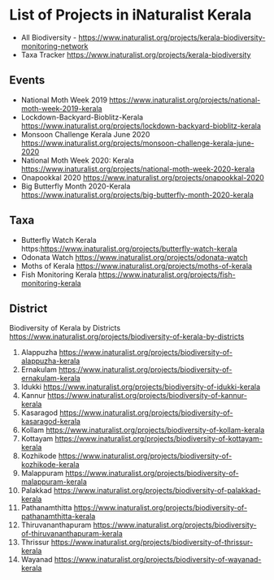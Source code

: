 # List of Projects in iNaturalist Kerala 

* All Biodiversity - https://www.inaturalist.org/projects/kerala-biodiversity-monitoring-network
* Taxa Tracker https://www.inaturalist.org/projects/kerala-biodiversity

## Events
* National Moth Week 2019 https://www.inaturalist.org/projects/national-moth-week-2019-kerala
* Lockdown-Backyard-Bioblitz-Kerala https://www.inaturalist.org/projects/lockdown-backyard-bioblitz-kerala
* Monsoon Challenge Kerala June 2020 https://www.inaturalist.org/projects/monsoon-challenge-kerala-june-2020 
* National Moth Week 2020: Kerala https://www.inaturalist.org/projects/national-moth-week-2020-kerala
* Onapookkal 2020 https://www.inaturalist.org/projects/onapookkal-2020
* Big Butterfly Month 2020-Kerala https://www.inaturalist.org/projects/big-butterfly-month-2020-kerala

## Taxa
* Butterfly Watch Kerala https:https://www.inaturalist.org/projects/butterfly-watch-kerala
* Odonata Watch https://www.inaturalist.org/projects/odonata-watch
* Moths of Kerala https://www.inaturalist.org/projects/moths-of-kerala
* Fish Monitoring Kerala https://www.inaturalist.org/projects/fish-monitoring-kerala

## District
Biodiversity of Kerala by Districts https://www.inaturalist.org/projects/biodiversity-of-kerala-by-districts

1. Alappuzha  https://www.inaturalist.org/projects/biodiversity-of-alappuzha-kerala
1. Ernakulam  https://www.inaturalist.org/projects/biodiversity-of-ernakulam-kerala
1. Idukki  https://www.inaturalist.org/projects/biodiversity-of-idukki-kerala
1. Kannur  https://www.inaturalist.org/projects/biodiversity-of-kannur-kerala
1. Kasaragod  https://www.inaturalist.org/projects/biodiversity-of-kasaragod-kerala
1. Kollam  https://www.inaturalist.org/projects/biodiversity-of-kollam-kerala
1. Kottayam  https://www.inaturalist.org/projects/biodiversity-of-kottayam-kerala
1. Kozhikode  https://www.inaturalist.org/projects/biodiversity-of-kozhikode-kerala
1. Malappuram  https://www.inaturalist.org/projects/biodiversity-of-malappuram-kerala
1. Palakkad  https://www.inaturalist.org/projects/biodiversity-of-palakkad-kerala
1. Pathanamthitta  https://www.inaturalist.org/projects/biodiversity-of-pathanamthitta-kerala
1. Thiruvananthapuram  https://www.inaturalist.org/projects/biodiversity-of-thiruvananthapuram-kerala
1. Thrissur  https://www.inaturalist.org/projects/biodiversity-of-thrissur-kerala
1. Wayanad  https://www.inaturalist.org/projects/biodiversity-of-wayanad-kerala



